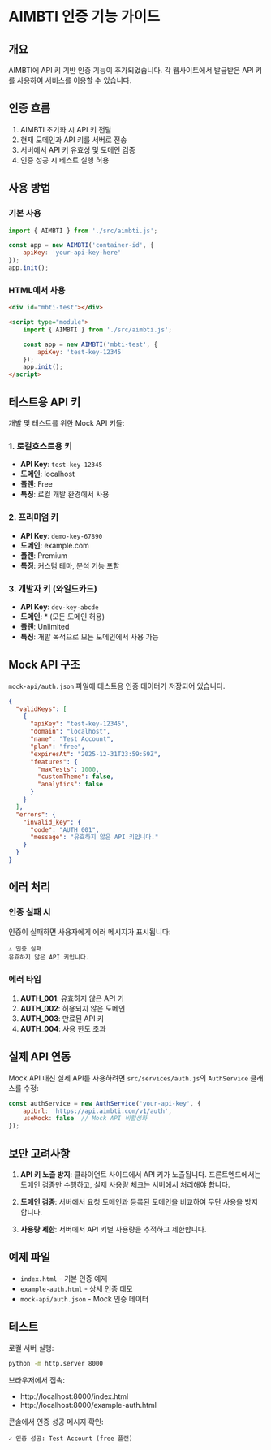 # AIMBTI 인증 기능 가이드

## 개요

AIMBTI에 API 키 기반 인증 기능이 추가되었습니다. 각 웹사이트에서 발급받은 API 키를 사용하여 서비스를 이용할 수 있습니다.

## 인증 흐름

1. AIMBTI 초기화 시 API 키 전달
2. 현재 도메인과 API 키를 서버로 전송
3. 서버에서 API 키 유효성 및 도메인 검증
4. 인증 성공 시 테스트 실행 허용

## 사용 방법

### 기본 사용

```javascript
import { AIMBTI } from './src/aimbti.js';

const app = new AIMBTI('container-id', {
    apiKey: 'your-api-key-here'
});
app.init();
```

### HTML에서 사용

```html
<div id="mbti-test"></div>

<script type="module">
    import { AIMBTI } from './src/aimbti.js';

    const app = new AIMBTI('mbti-test', {
        apiKey: 'test-key-12345'
    });
    app.init();
</script>
```

## 테스트용 API 키

개발 및 테스트를 위한 Mock API 키들:

### 1. 로컬호스트용 키
- **API Key**: `test-key-12345`
- **도메인**: localhost
- **플랜**: Free
- **특징**: 로컬 개발 환경에서 사용

### 2. 프리미엄 키
- **API Key**: `demo-key-67890`
- **도메인**: example.com
- **플랜**: Premium
- **특징**: 커스텀 테마, 분석 기능 포함

### 3. 개발자 키 (와일드카드)
- **API Key**: `dev-key-abcde`
- **도메인**: * (모든 도메인 허용)
- **플랜**: Unlimited
- **특징**: 개발 목적으로 모든 도메인에서 사용 가능

## Mock API 구조

`mock-api/auth.json` 파일에 테스트용 인증 데이터가 저장되어 있습니다.

```json
{
  "validKeys": [
    {
      "apiKey": "test-key-12345",
      "domain": "localhost",
      "name": "Test Account",
      "plan": "free",
      "expiresAt": "2025-12-31T23:59:59Z",
      "features": {
        "maxTests": 1000,
        "customTheme": false,
        "analytics": false
      }
    }
  ],
  "errors": {
    "invalid_key": {
      "code": "AUTH_001",
      "message": "유효하지 않은 API 키입니다."
    }
  }
}
```

## 에러 처리

### 인증 실패 시

인증이 실패하면 사용자에게 에러 메시지가 표시됩니다:

```
⚠️ 인증 실패
유효하지 않은 API 키입니다.
```

### 에러 타입

1. **AUTH_001**: 유효하지 않은 API 키
2. **AUTH_002**: 허용되지 않은 도메인
3. **AUTH_003**: 만료된 API 키
4. **AUTH_004**: 사용 한도 초과

## 실제 API 연동

Mock API 대신 실제 API를 사용하려면 `src/services/auth.js`의 `AuthService` 클래스를 수정:

```javascript
const authService = new AuthService('your-api-key', {
    apiUrl: 'https://api.aimbti.com/v1/auth',
    useMock: false  // Mock API 비활성화
});
```

## 보안 고려사항

1. **API 키 노출 방지**: 클라이언트 사이드에서 API 키가 노출됩니다. 프론트엔드에서는 도메인 검증만 수행하고, 실제 사용량 체크는 서버에서 처리해야 합니다.

2. **도메인 검증**: 서버에서 요청 도메인과 등록된 도메인을 비교하여 무단 사용을 방지합니다.

3. **사용량 제한**: 서버에서 API 키별 사용량을 추적하고 제한합니다.

## 예제 파일

- `index.html` - 기본 인증 예제
- `example-auth.html` - 상세 인증 데모
- `mock-api/auth.json` - Mock 인증 데이터

## 테스트

로컬 서버 실행:

```bash
python -m http.server 8000
```

브라우저에서 접속:
- http://localhost:8000/index.html
- http://localhost:8000/example-auth.html

콘솔에서 인증 성공 메시지 확인:
```
✓ 인증 성공: Test Account (free 플랜)
```
